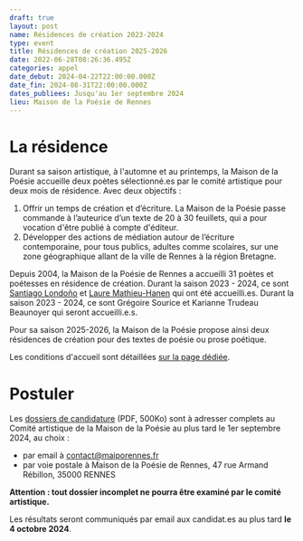 ```yaml
---
draft: true
layout: post
name: Résidences de création 2023-2024
type: event
title: Résidences de création 2025-2026
date: 2022-06-28T08:26:36.495Z
categories: appel
date_debut: 2024-04-22T22:00:00.000Z
date_fin: 2024-08-31T22:00:00.000Z
dates_publiees: Jusqu'au 1er septembre 2024
lieu: Maison de la Poésie de Rennes
---
```

# La résidence

Durant sa saison artistique, à l'automne et au printemps, la Maison de la Poésie accueille deux poètes sélectionné.es par le comité artistique pour deux mois de résidence. Avec deux objectifs :

1. Offrir un temps de création et d’écriture. La Maison de la Poésie passe commande à l’auteurice d’un texte de 20 à 30 feuillets, qui a pour vocation d'être publié à compte d'éditeur.
2. Développer des actions de médiation autour de l’écriture contemporaine, pour tous publics, adultes comme scolaires, sur une zone géographique allant de la ville de Rennes à la région Bretagne.

Depuis 2004, la Maison de la Poésie de Rennes a accueilli 31 poètes et poétesses en résidence de création. Durant la saison 2023 - 2024, ce sont [Santiago Londoño](https://maiporennes.fr/residence/2023/04/25/r-sidence-dautomne.html) et [Laure Mathieu-Hanen](https://maiporennes.fr/residence/2024/01/10/r-sidence-de-printemps) qui ont été accueilli.es. Durant la saison 2023 - 2024, ce sont Grégoire Sourice et Karianne Trudeau Beaunoyer qui seront accueilli.e.s.

Pour sa saison 2025-2026, la Maison de la Poésie propose ainsi deux résidences de création pour des textes de poésie ou prose poétique.

Les conditions d'accueil sont détaillées [sur la page dédiée](https://maiporennes.fr/residences/#section_0).

# Postuler

Les [dossiers de candidature](/imgs/r-sidence-d-criture-dossier-de-candidature.pdf) (PDF, 500Ko) sont à adresser complets au Comité artistique de la Maison de la Poésie au plus tard le 1er septembre 2024, au choix :

* par email à [contact@maiporennes.fr](mailto:contact@maiporennes.fr)
* par voie postale à Maison de la Poésie de Rennes, 47 rue Armand Rébillon, 35000 RENNES

**Attention : tout dossier incomplet ne pourra être examiné par le comité artistique.**

Les résultats seront communiqués par email aux candidat.es au plus tard **le 4 octobre 2024**.